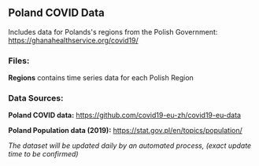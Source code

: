 ## Poland COVID Data

Includes data for Polands's regions from the Polish Government: https://ghanahealthservice.org/covid19/
 
 
### Files:

**Regions** contains time series data for each Polish Region


### Data Sources:

**Poland COVID data:** https://github.com/covid19-eu-zh/covid19-eu-data

**Poland Population data (2019):** https://stat.gov.pl/en/topics/population/


_The dataset will be updated daily by an automated process, (exact update time to be confirmed)_
